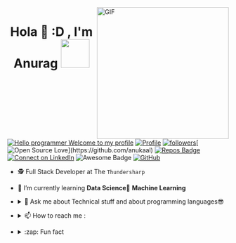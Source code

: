 <img align="right" alt="GIF"  width="300px" src="https://raw.githubusercontent.com/anukaal/anukaal/master/profile_generator/giphy.webp" />

<h1 align="center">Hola 👋  :D , I'm Anurag <img src="https://github.com/anukaal/anukaal/blob/master/profile_generator/Developer.gif" width="65px"></h1>


[![Hello programmer Welcome to my profile](https://img.shields.io/badge/Hello,Programmer!-Welcome<3-orange.svg?style=flat&logo=github)](https://github.com/anukaal) [![Profile](https://Visitor-badge.glitch.me/badge?page_id=anukaal.profileviews-badge)](https://github.com/anukaal) [![followers](https://img.shields.io/github/followers/anukaal?style=social)](https://github.com/anukaal?tab=followers)[![Open Source Love](https://badges.frapsoft.com/os/v2/open-source.svg?:heart:)](https://github.com/anukaal) [![Repos Badge](https://badges.pufler.dev/repos/anukaal)](https://github.com/anukaal?tab=repositories)[![Connect on LinkedIn](https://img.shields.io/badge/--linkedin?label=LinkedIn&logo=LinkedIn&style=social)](https://www.linkedin.com/in/kumar-anurag-3031131a4/) <img src="https://cdn.rawgit.com/sindresorhus/awesome/d7305f38d29fed78fa85652e3a63e154dd8e8829/media/badge.svg" alt="Awesome Badge"/> [![GitHub](https://img.shields.io/badge/-GitHub-333333?style=flat&logo=github)](https://github.com/anukaal/)
<br>


- 🕵 Full Stack Developer at The `Thundersharp`

- 🌱 I’m currently learning **Data Science🤩** **Machine Learning**


- <details> <summary> 💬 Ask me about Technical stuff and about programming languages😎 </summary> <a href="https://wa.me/" target="blank"><img align="center" src="https://github.com/anukaal/anukaal/blob/master/profile_generator/5ae21cc526c97415d3213554.png" width="35px" /></a>
</details>  

- <details> <summary> 📫  How to reach me :</summary><a href="mailto:mailanu98@gmail.com"> <img src="https://img.icons8.com/fluent/48/000000/gmail.png" width="22px"/> </a>
</details>

- <details> <summary>:zap: Fun fact</summary> Scratch here ▒▒▒▒▒▒▒▒▒▒ to unveil my fun fact Lol😂
</details>

<br><br>